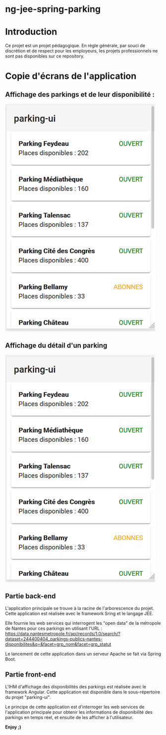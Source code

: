 # ng-jee-spring-parking

# Introduction

Ce projet est un projet pédagogique. En règle générale, par souci de discrétion et de respect pour les employeurs, les projets professionnels ne sont pas disponibles sur ce repository.

# Copie d'écrans de l'application 

## Affichage des parkings et de leur disponibilité :

<img src="doc/demo/parkings.png" />

## Affichage du détail d'un parking

<img src="doc/demo/parkings.png" />


## Partie back-end

L'application principale se trouve à la racine de l'arborescence du projet. Cette application est réalisée avec le framework Sring et le langage JEE. 

Elle fournie les web services qui interrogent les "open data" de la métropole de Nantes pour ces parkings en utilisant l'URL : https://data.nantesmetropole.fr/api/records/1.0/search/?dataset=244400404_parkings-publics-nantes-disponibilites&q=&facet=grp_nom&facet=grp_statut

Le lancement de cette application dans un serveur Apache se fait via Spring Boot. 

## Partie front-end

L'IHM d'affichage des disponibilités des parkings est réalisée avec le framework Angular. Cette application est disponible dans le sous-répertoire du projet "parking-ui". 

Le principe de cette application est d'interroger les web services de l'application principale pour obtenir les informations de disponibilité des parkings en temps réel, et ensuite de les afficher à l'utilisateur.

**Enjoy ;)**
